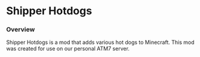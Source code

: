 # Shipper Hotdogs

### Overview

Shipper Hotdogs is a mod that adds various hot dogs to Minecraft. This mod was created for use on our personal ATM7 server.
